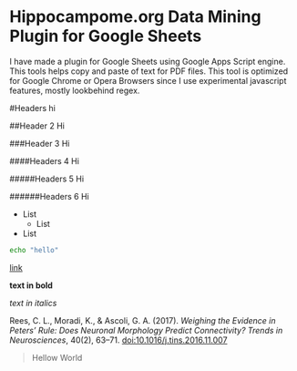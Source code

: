 # Hippocampome.org Data Mining Plugin for Google Sheets
I have made a plugin for Google Sheets using Google Apps Script engine. This tools helps copy and paste of text for PDF files. This tool is optimized for Google Chrome or Opera Browsers since I use experimental javascript features, mostly lookbehind regex.

#Headers
hi

##Header 2
Hi

###Header 3
Hi

####Headers 4
Hi

#####Headers 5
Hi

######Headers 6
Hi

- List
  - List
- List

```bash
echo "hello"
```
[link](http://example.com)

**text in bold**

*text in italics*

Rees, C. L., Moradi, K., & Ascoli, G. A. (2017). *Weighing the Evidence in Peters’ Rule: Does Neuronal Morphology Predict Connectivity? Trends in Neurosciences*, 40(2), 63–71. [doi:10.1016/j.tins.2016.11.007](https://doi.org/10.1016/j.tins.2016.11.007)

>Hellow World
